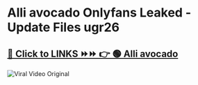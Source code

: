 
 # Alli avocado Onlyfans Leaked - Update Files ugr26

## <h2><a href="https://clipsfans.com/Alli_avocado&ref=git">🔗 Click to LINKS ⏩⏩ 👉 🟢 Alli avocado </a></h2>

<a href="https://clipsfans.com/Alli_avocado&ref=git" rel="nofollow" data-target="animated-image.originalLink"><img src="https://i.ibb.co.com/xMMVF88/686577567.gif" alt="Viral Video Original" style="max-width: 100%; display: inline-block;" data-target="animated-image.originalImage"></a>

